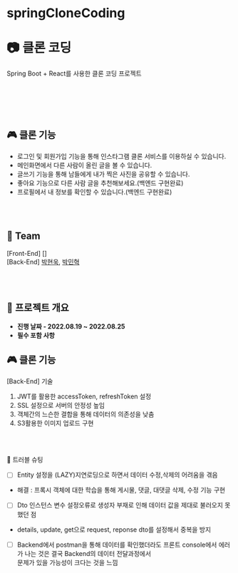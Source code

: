 # springCloneCoding
# 📷 클론 코딩 
Spring Boot + React를 사용한 클론 코딩 프로젝트
<!-- [**[트리스티의 SpringBoot + React를 사용한 클론 코딩 프로젝트에 오신 여러분을 환영합니다!]**]  -->

<br/>
<br/>

<!-- [**[Fornt-End Github]**]()   -->
<!-- [**[Demo Video]**]()   -->

<br/>
<br/>

🎮 클론 기능
-------------  

- 로그인 및 회원가입 기능을 통해 인스타그램 클론 서비스를 이용하실 수 있습니다.
- 메인화면에서 다른 사람이 올린 글을 볼 수 있습니다.
- 글쓰기 기능을 통해 남들에게 내가 찍은 사진을 공유할 수 있습니다.
- 좋아요 기능으로 다른 사람 글을 추천해보세요.(백엔드 구현완료)
- 프로필에서 내 정보를 확인할 수 있습니다.(백엔드 구현완료)

<br/>
<br/>

🤔 Team
-------------  
[Front-End] []
<br/>
[Back-End] [박현욱](https://github.com/pwoogi), [박민혁](https://github.com/Park-Seaweed)

<br/>
<br/>

🤔 프로젝트 개요
-------------  
<ul style="list-style-type: disc;" data-ke-list-type="disc">
<li><b>진행 날짜 - 2022.08.19 ~ 2022.08.25</b></li>
<!-- <li><b>백엔드 프론트 협업, 인스타그램 클론코딩하기</b></li> -->
<li><b>필수 포함 사항</b></li>
</ul>

🎮 클론 기능
-------------
[Back-End] 기술
1. JWT를 활용한 accessToken, refreshToken 설정
2. SSL 설정으로 서버의 안정성 높임
3. 객체간의 느슨한 결합을 통해 데이터의 의존성을 낮춤
4. S3활용한 이미지 업로드 구현

<br/>
<br/>

🤔 트러블 슈팅
* [ ] Entity 설정을 (LAZY)지연로딩으로 하면서 데이터 수정,삭제의 어려움을 겪음
* 해결 : 프록시 객체에 대한 학습을 통해 게시물, 댓글, 대댓글 삭제, 수정 기능 구현
* [ ] Dto 인스턴스 변수 설정오류로 생성자 부재로 인해 데이터 값을 제대로 불러오지 못했던 점
* details, update, get으로 request, reponse dto를 설정해서 중복을 방지
* [ ] Backend에서 postman을 통해 데이터를 확인했더라도 프론트 console에서 에러가 나는 것은 결국 Backend의 데이터 전달과정에서  
문제가 있을 가능성이 크다는 것을 느낌 


<br/>
<br/>